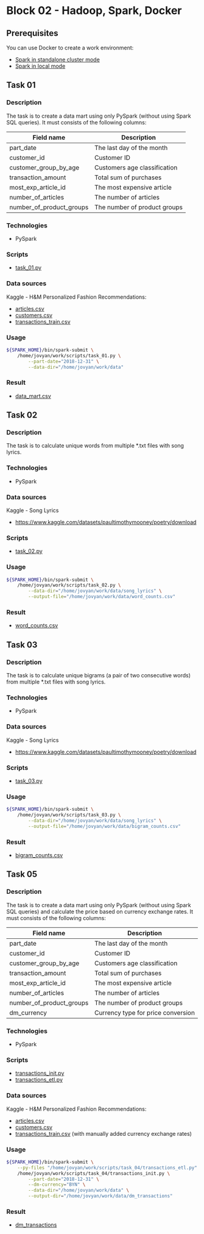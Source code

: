 <!-- markdownlint-disable MD024 -->
# Block 02 - Hadoop, Spark, Docker

## Prerequisites

You can use Docker to create a work environment:

- [Spark in standalone cluster mode](spark_cluster/readme.md)
- [Spark in local mode](spark_local/readme.md)

## Task 01

### Description

The task is to create a data mart using only PySpark (without using Spark SQL queries). It must consists of the following columns:

| Field name               | Description                                            |
| ------------------------ | ------------------------------------------------------ |
| part_date                | The last day of the month                              |
| customer_id              | Customer ID                                            |
| customer_group_by_age    | Customers age classification                           |
| transaction_amount       | Total sum of purchases                                 |
| most_exp_article_id      | The most expensive article                             |
| number_of_articles       | The number of articles                                 |
| number_of_product_groups | The number of product groups                           |

### Technologies

- PySpark

### Scripts

- [task_01.py](spark_cluster/scripts/task_01.py)

### Data sources

Kaggle - H&M Personalized Fashion Recommendations:

- [articles.csv](https://www.kaggle.com/competitions/h-and-m-personalized-fashion-recommendations/data?select=articles.csv)
- [customers.csv](https://www.kaggle.com/competitions/h-and-m-personalized-fashion-recommendations/data?select=articles.csv)
- [transactions_train.csv](https://www.kaggle.com/competitions/h-and-m-personalized-fashion-recommendations/data?select=articles.csv)

### Usage

```bash
${SPARK_HOME}/bin/spark-submit \
    /home/jovyan/work/scripts/task_01.py \
        --part-date="2018-12-31" \
        --data-dir="/home/jovyan/work/data"
```

### Result

- [data_mart.csv](spark_cluster/data/data_mart.csv)

## Task 02

### Description

The task is to calculate unique words from multiple *.txt files with song lyrics.

### Technologies

- PySpark

### Data sources

Kaggle - Song Lyrics

- <https://www.kaggle.com/datasets/paultimothymooney/poetry/download>

### Scripts

- [task_02.py](spark_cluster/scripts/task_02.py)

### Usage

```bash
${SPARK_HOME}/bin/spark-submit \
    /home/jovyan/work/scripts/task_02.py \
        --data-dir="/home/jovyan/work/data/song_lyrics" \
        --output-file="/home/jovyan/work/data/word_counts.csv"
```

### Result

- [word_counts.csv](spark_cluster/data/word_counts.csv)

## Task 03

### Description

The task is to calculate unique bigrams (a pair of two consecutive words) from multiple *.txt files with song lyrics.

### Technologies

- PySpark

### Data sources

Kaggle - Song Lyrics

- <https://www.kaggle.com/datasets/paultimothymooney/poetry/download>

### Scripts

- [task_03.py](spark_cluster/scripts/task_03.py)

### Usage

```bash
${SPARK_HOME}/bin/spark-submit \
    /home/jovyan/work/scripts/task_03.py \
        --data-dir="/home/jovyan/work/data/song_lyrics" \
        --output-file="/home/jovyan/work/data/bigram_counts.csv"
```

### Result

- [bigram_counts.csv](spark_cluster/data/bigram_counts.csv)

## Task 05

### Description

The task is to create a data mart using only PySpark (without using Spark SQL queries) and calculate the price based on currency exchange rates. It must consists of the following columns:

| Field name               | Description                                            |
| ------------------------ | ------------------------------------------------------ |
| part_date                | The last day of the month                              |
| customer_id              | Customer ID                                            |
| customer_group_by_age    | Customers age classification                           |
| transaction_amount       | Total sum of purchases                                 |
| most_exp_article_id      | The most expensive article                             |
| number_of_articles       | The number of articles                                 |
| number_of_product_groups | The number of product groups                           |
| dm_currency              | Currency type for price conversion |

### Technologies

- PySpark

### Scripts

- [transactions_init.py](spark_cluster/scripts/task_04/transactions_init.py)
- [transactions_etl.py](spark_cluster/scripts/task_04/transactions_etl.py)

### Data sources

Kaggle - H&M Personalized Fashion Recommendations:

- [articles.csv](https://www.kaggle.com/competitions/h-and-m-personalized-fashion-recommendations/data?select=articles.csv)
- [customers.csv](https://www.kaggle.com/competitions/h-and-m-personalized-fashion-recommendations/data?select=articles.csv)
- [transactions_train.csv](https://www.kaggle.com/competitions/h-and-m-personalized-fashion-recommendations/data?select=articles.csv) (with manually added currency exchange rates)

### Usage

```bash
${SPARK_HOME}/bin/spark-submit \
    --py-files "/home/jovyan/work/scripts/task_04/transactions_etl.py" \
    /home/jovyan/work/scripts/task_04/transactions_init.py \
        --part-date="2018-12-31" \
        --dm-currency="BYN" \
        --data-dir="/home/jovyan/work/data" \
        --output-dir="/home/jovyan/work/data/dm_transactions"
```

### Result

- [dm_transactions](spark_cluster/data/dm_transactions)
